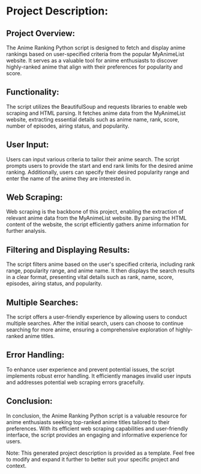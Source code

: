 # Project Description:

## Project Overview:
The Anime Ranking Python script is designed to fetch and display anime rankings based on user-specified criteria from the popular MyAnimeList website. It serves as a valuable tool for anime enthusiasts to discover highly-ranked anime that align with their preferences for popularity and score.

## Functionality:
The script utilizes the BeautifulSoup and requests libraries to enable web scraping and HTML parsing. It fetches anime data from the MyAnimeList website, extracting essential details such as anime name, rank, score, number of episodes, airing status, and popularity.

## User Input:
Users can input various criteria to tailor their anime search. The script prompts users to provide the start and end rank limits for the desired anime ranking. Additionally, users can specify their desired popularity range and enter the name of the anime they are interested in.

## Web Scraping:
Web scraping is the backbone of this project, enabling the extraction of relevant anime data from the MyAnimeList website. By parsing the HTML content of the website, the script efficiently gathers anime information for further analysis.

## Filtering and Displaying Results:
The script filters anime based on the user's specified criteria, including rank range, popularity range, and anime name. It then displays the search results in a clear format, presenting vital details such as rank, name, score, episodes, airing status, and popularity.

## Multiple Searches:
The script offers a user-friendly experience by allowing users to conduct multiple searches. After the initial search, users can choose to continue searching for more anime, ensuring a comprehensive exploration of highly-ranked anime titles.

## Error Handling:
To enhance user experience and prevent potential issues, the script implements robust error handling. It efficiently manages invalid user inputs and addresses potential web scraping errors gracefully.

## Conclusion:
In conclusion, the Anime Ranking Python script is a valuable resource for anime enthusiasts seeking top-ranked anime titles tailored to their preferences. With its efficient web scraping capabilities and user-friendly interface, the script provides an engaging and informative experience for users.

Note: This generated project description is provided as a template. Feel free to modify and expand it further to better suit your specific project and context.
